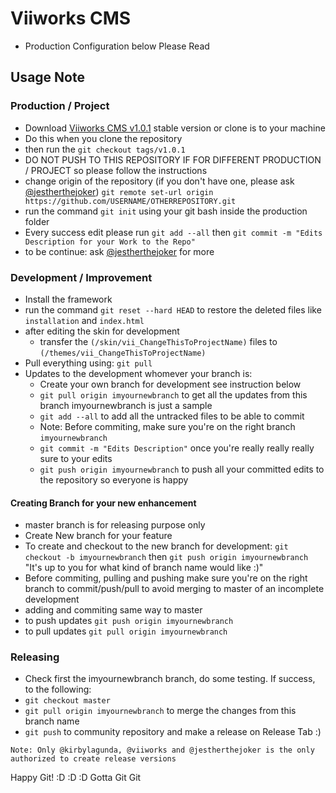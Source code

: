 # Viiworks CMS

- Production Configuration below Please Read


## Usage Note
### Production / Project
* Download [Viiworks CMS v1.0.1](https://github.com/viiworks/Viiworks-CMS/archive/v1.0.1.zip) stable version or clone is to your machine
* Do this when you clone the repository
 * then run the `git checkout tags/v1.0.1`
 * DO NOT PUSH TO THIS REPOSITORY IF FOR DIFFERENT PRODUCTION / PROJECT so please follow the instructions
 * change origin of the repository (if you don't have one, please ask [@jestherthejoker](https://github.com/jestherthejoker)) `git remote set-url origin https://github.com/USERNAME/OTHERREPOSITORY.git`
* run the command `git init` using your git bash inside the production folder
* Every success edit please run `git add --all` then `git commit -m "Edits Description for your Work to the Repo"`
* to be continue: ask [@jestherthejoker](https://github.com/jestherthejoker) for more

### Development / Improvement
* Install the framework
* run the command `git reset --hard HEAD` to restore the deleted files like `installation` and `index.html`
* after editing the skin for development
  * transfer the `(/skin/vii_ChangeThisToProjectName)` files to `(/themes/vii_ChangeThisToProjectName)`
* Pull everything using: `git pull`
* Updates to the development whomever your branch is:
  * Create your own branch for development see instruction below
  * `git pull origin imyournewbranch` to get all the updates from this branch imyournewbranch is just a sample
  * `git add --all` to add all the untracked files to be able to commit
  * Note: Before commiting, make sure you're on the right branch `imyournewbranch`
  * `git commit -m "Edits Description"` once you're really really really sure to your edits
  * `git push origin imyournewbranch` to push all your committed edits to the repository so everyone is happy

#### Creating Branch for your new enhancement
* master branch is for releasing purpose only
* Create New branch for your feature
* To create and checkout to the new branch for development: `git checkout -b imyournewbranch` then `git push origin imyournewbranch` "It's up to you for what kind of branch name would like :)"
* Before commiting, pulling and pushing make sure you're on the right branch to commit/push/pull to avoid merging to master of an incomplete development
* adding and commiting same way to master
* to push updates `git push origin imyournewbranch`
* to pull updates `git pull origin imyournewbranch`


### Releasing
* Check first the imyournewbranch branch, do some testing. If success, to the following:
* `git checkout master`
* `git pull origin imyournewbranch` to merge the changes from this branch name
* `git push` to community repository and make a release on Release Tab :)


`Note: Only @kirbylagunda, @viiworks and @jestherthejoker is the only authorized to create release versions`

Happy Git! :D :D :D Gotta Git Git
